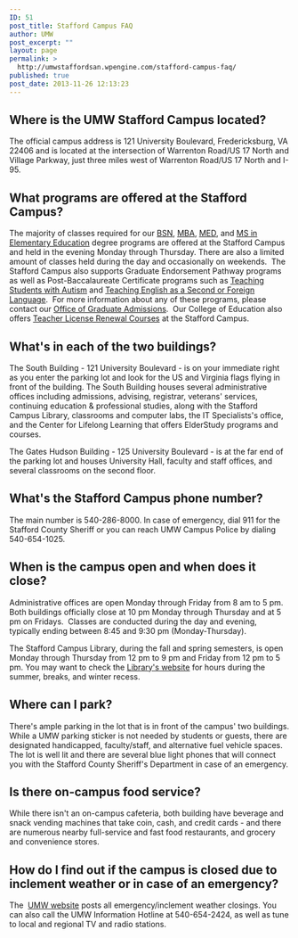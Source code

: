 ```yaml
---
ID: 51
post_title: Stafford Campus FAQ
author: UMW
post_excerpt: ""
layout: page
permalink: >
  http://umwstaffordsan.wpengine.com/stafford-campus-faq/
published: true
post_date: 2013-11-26 12:13:23
---
```

<h2>Where is the UMW Stafford Campus located?</h2>
The official campus address is 121 University Boulevard, Fredericksburg, VA 22406 and is located at the intersection of Warrenton Road/US 17 North and Village Parkway, just three miles west of Warrenton Road/US 17 North and I-95.
<h2>What programs are offered at the Stafford Campus?</h2>
The majority of classes required for our <a href="http://academics.umw.edu/staffordorientation/program-information/bns-completion-program/">BSN</a>, <a href="http://business.umw.edu/degree-programs/graduate-degrees-mba-msmis-dual-mbamsmis/">MBA</a>, <a href="http://education.umw.edu/">MED</a>, and <a href="http://academics.umw.edu/staffordorientation/program-information/master-of-science-in-elementary-education/">MS in Elementary Education</a> degree programs are offered at the Stafford Campus and held in the evening Monday through Thursday. There are also a limited amount of classes held during the day and occasionally on weekends.  The Stafford Campus also supports Graduate Endorsement Pathway programs as well as Post-Baccalaureate Certificate programs such as <a href="http://education.umw.edu/programs/graduate-endorsement-and-certificate-programs/certificate-teaching-students-with-autism/">Teaching Students with Autism</a> and <a href="http://education.umw.edu/programs/graduate-endorsement-and-certificate-programs/graduate-certificate-teaching-english-as-a-second-or-foreign-language/">Teaching English as a Second or Foreign Language</a>.  For more information about any of these programs, please contact our <a href="http://www.umw.edu/admissions/graduate/">Office of Graduate Admissions</a>.  Our College of Education also offers <a href="http://education.umw.edu/professional/teacher-license-renewal-courses/">Teacher License Renewal Courses</a> at the Stafford Campus.
<h2>What's in each of the two buildings?</h2>
The South Building - 121 University Boulevard - is on your immediate right as you enter the parking lot and look for the US and Virginia flags flying in front of the building. The South Building houses several administrative offices including admissions, advising, registrar, veterans' services, continuing education &amp; professional studies, along with the Stafford Campus Library, classrooms and computer labs, the IT Specialists's office, and the Center for Lifelong Learning that offers ElderStudy programs and courses.

The Gates Hudson Building - 125 University Boulevard - is at the far end of the parking lot and houses University Hall, faculty and staff offices, and several classrooms on the second floor.
<h2>What's the Stafford Campus phone number?</h2>
The main number is 540-286-8000. In case of emergency, dial 911 for the Stafford County Sheriff or you can reach UMW Campus Police by dialing 540-654-1025.
<h2>When is the campus open and when does it close?</h2>
Administrative offices are open Monday through Friday from 8 am to 5 pm.  Both buildings officially close at 10 pm Monday through Thursday and at 5 pm on Fridays.  Classes are conducted during the day and evening, typically ending between 8:45 and 9:30 pm (Monday-Thursday).

The Stafford Campus Library, during the fall and spring semesters, is open Monday through Thursday from 12 pm to 9 pm and Friday from 12 pm to 5 pm. You may want to check the <a href="http://libraries.umw.edu/?stafford">Library's website</a> for hours during the summer, breaks, and winter recess.
<h2>Where can I park?</h2>
There's ample parking in the lot that is in front of the campus' two buildings. While a UMW parking sticker is not needed by students or guests, there are designated handicapped, faculty/staff, and alternative fuel vehicle spaces. The lot is well lit and there are several blue light phones that will connect you with the Stafford County Sheriff's Department in case of an emergency.
<h2>Is there on-campus food service?</h2>
While there isn't an on-campus cafeteria, both building have beverage and snack vending machines that take coin, cash, and credit cards - and there are numerous nearby full-service and fast food restaurants, and grocery and convenience stores.
<h2>How do I find out if the campus is closed due to inclement weather or in case of an emergency?</h2>
The  <a href="http://www.umw.edu">UMW website</a> posts all emergency/inclement weather closings. You can also call the UMW Information Hotline at 540-654-2424, as well as tune to local and regional TV and radio stations.